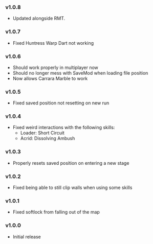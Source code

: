 ### v1.0.8
* Updated alongside RMT.

### v1.0.7
* Fixed Huntress Warp Dart not working

### v1.0.6
* Should work properly in multiplayer now
* Should no longer mess with SaveMod when loading file position
* Now allows Carrara Marble to work

### v1.0.5
* Fixed saved position not resetting on new run

### v1.0.4
* Fixed weird interactions with the following skills:
    * Loader: Short Circuit
    * Acrid: Dissolving Ambush

### v1.0.3
* Properly resets saved position on entering a new stage

### v1.0.2
* Fixed being able to still clip walls when using some skills

### v1.0.1
* Fixed softlock from falling out of the map

### v1.0.0
* Initial release